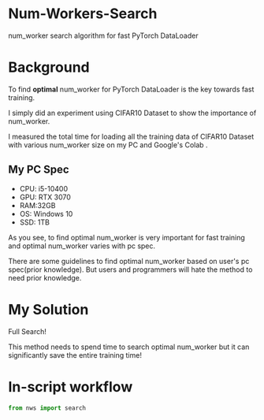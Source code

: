 # Num-Workers-Search
num_worker search algorithm for fast PyTorch DataLoader

# Background

To find **optimal** num_worker for PyTorch DataLoader is the key towards fast training.

I simply did an experiment using CIFAR10 Dataset to show the importance of num_worker. 

I measured the total time for loading all the training data of CIFAR10 Dataset with various num_worker size on my PC and Google's Colab .






## My PC Spec
- CPU: i5-10400
- GPU: RTX 3070
- RAM:32GB
- OS: Windows 10
- SSD: 1TB

As you see, to find optimal num_worker is very important for fast training and optimal num_worker varies with pc spec.

There are some guidelines to find optimal num_worker based on user's pc spec(prior knowledge). But users and programmers will hate the method to need prior knowledge.

# My Solution

Full Search!


This method needs to spend time to search optimal num_worker but it can significantly save the entire training time!

# In-script workflow

```python
from nws import search


```
